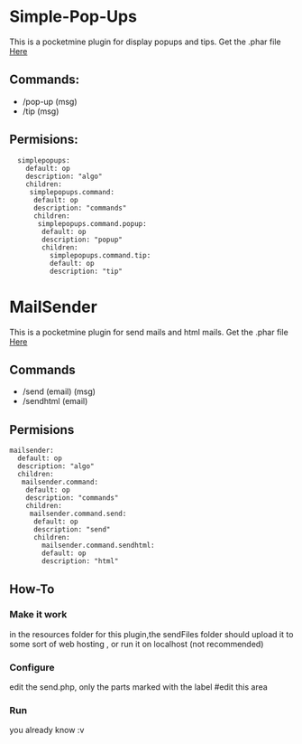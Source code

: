 # Simple-Pop-Ups
This is a pocketmine plugin for display popups and tips.
Get the .phar file [Here](http://forums.pocketmine.net/plugins/simple-pop-ups.2070/)

## Commands:
* /pop-up (msg)
* /tip (msg)

## Permisions:
```
  simplepopups:
    default: op
    description: "algo"
    children:
     simplepopups.command:
      default: op
      description: "commands"
      children:
       simplepopups.command.popup:
        default: op
        description: "popup"
        children:
          simplepopups.command.tip:
          default: op
          description: "tip"
```

# MailSender
This is a pocketmine plugin for send mails and html mails. Get the .phar file [Here]()

## Commands
* /send (email) (msg)
* /sendhtml (email)

## Permisions
```
mailsender:
  default: op
  description: "algo"
  children:
   mailsender.command:
    default: op
    description: "commands"
    children:
     mailsender.command.send:
      default: op
      description: "send"
      children:
        mailsender.command.sendhtml:
        default: op
        description: "html"
```
## How-To
### Make it work 
in the resources folder for this plugin,the sendFiles folder should upload it to some sort of web hosting , or run it on localhost (not recommended)
### Configure
edit the send.php, only the parts marked with the label #edit this area
### Run
you already know :v

